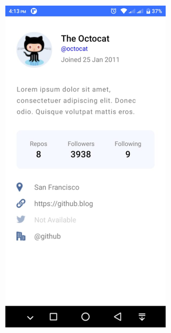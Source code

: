 ![Image](https://github.com/FaizulOsman/react-native-assignment-1/blob/main/src/assets/images/App-SS.jpeg)

